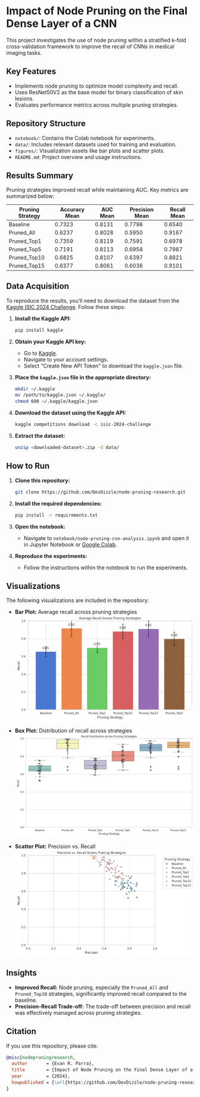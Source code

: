 # Impact of Node Pruning on the Final Dense Layer of a CNN

This project investigates the use of node pruning within a stratified k-fold cross-validation framework to improve the recall of CNNs in medical imaging tasks.

## Key Features
- Implements node pruning to optimize model complexity and recall.
- Uses ResNet50V2 as the base model for binary classification of skin lesions.
- Evaluates performance metrics across multiple pruning strategies.

## Repository Structure
- `notebook/`: Contains the Colab notebook for experiments.
- `data/`: Includes relevant datasets used for training and evaluation.
- `figures/`: Visualization assets like bar plots and scatter plots.
- `README.md`: Project overview and usage instructions.

## Results Summary
Pruning strategies improved recall while maintaining AUC. Key metrics are summarized below:

| **Pruning Strategy** | **Accuracy Mean** | **AUC Mean** | **Precision Mean** | **Recall Mean** |
|----------------------|-------------------|--------------|--------------------|------------------|
| Baseline             | 0.7323            | 0.8131       | 0.7798             | 0.6540           |
| Pruned_All           | 0.6237            | 0.8028       | 0.5950             | 0.9167           |
| Pruned_Top1          | 0.7359            | 0.8119       | 0.7591             | 0.6978           |
| Pruned_Top5          | 0.7191            | 0.8113       | 0.6958             | 0.7987           |
| Pruned_Top10         | 0.6825            | 0.8107       | 0.6397             | 0.8821           |
| Pruned_Top15         | 0.6377            | 0.8061       | 0.6036             | 0.9101           |

## Data Acquisition
To reproduce the results, you’ll need to download the dataset from the [Kaggle ISIC 2024 Challenge](https://www.kaggle.com/competitions/isic-2024-challenge). Follow these steps:

1. **Install the Kaggle API:**
    ```bash
    pip install kaggle
    ```

2. **Obtain your Kaggle API key:**
    - Go to [Kaggle](https://www.kaggle.com/).
    - Navigate to your account settings.
    - Select "Create New API Token" to download the `kaggle.json` file.

3. **Place the `kaggle.json` file in the appropriate directory:**
    ```bash
    mkdir ~/.kaggle
    mv /path/to/kaggle.json ~/.kaggle/
    chmod 600 ~/.kaggle/kaggle.json
    ```

4. **Download the dataset using the Kaggle API:**
    ```bash
    kaggle competitions download -c isic-2024-challenge
    ```

5. **Extract the dataset:**
    ```bash
    unzip <downloaded-dataset>.zip -d data/
    ```

## How to Run
1. **Clone this repository:**
    ```bash
    git clone https://github.com/DevDizzle/node-pruning-research.git
    ```

2. **Install the required dependencies:**
    ```bash
    pip install -r requirements.txt
    ```

3. **Open the notebook:**
    - Navigate to `notebook/node-pruning-cnn-analysis.ipynb` and open it in Jupyter Notebook or [Google Colab](https://colab.research.google.com/).

4. **Reproduce the experiments:**
    - Follow the instructions within the notebook to run the experiments.

## Visualizations
The following visualizations are included in the repository:

- **Bar Plot:** Average recall across pruning strategies  
  ![Bar Plot](images/bar-plot.png)

- **Box Plot:** Distribution of recall across strategies  
  ![Box Plot](images/box-plot.png)

- **Scatter Plot:** Precision vs. Recall  
  ![Scatter Plot](images/scatter-plot.png)

## Insights
- **Improved Recall:** Node pruning, especially the `Pruned_All` and `Pruned_Top10` strategies, significantly improved recall compared to the baseline.
- **Precision-Recall Trade-off:** The trade-off between precision and recall was effectively managed across pruning strategies.

## Citation
If you use this repository, please cite:

```bibtex
@misc{nodepruningresearch,
  author       = {Evan R. Parra},
  title        = {Impact of Node Pruning on the Final Dense Layer of a CNN},
  year         = {2024},
  howpublished = {\url{https://github.com/DevDizzle/node-pruning-research}}
}
